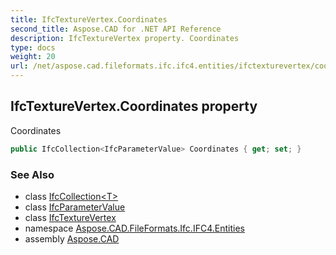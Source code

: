```yaml
---
title: IfcTextureVertex.Coordinates
second_title: Aspose.CAD for .NET API Reference
description: IfcTextureVertex property. Coordinates
type: docs
weight: 20
url: /net/aspose.cad.fileformats.ifc.ifc4.entities/ifctexturevertex/coordinates/
---
```

## IfcTextureVertex.Coordinates property

Coordinates

```csharp
public IfcCollection<IfcParameterValue> Coordinates { get; set; }
```

### See Also

* class [IfcCollection&lt;T&gt;](../../../aspose.cad.fileformats.ifc/ifccollection-1/)
* class [IfcParameterValue](../../../aspose.cad.fileformats.ifc.ifc4.types/ifcparametervalue/)
* class [IfcTextureVertex](../)
* namespace [Aspose.CAD.FileFormats.Ifc.IFC4.Entities](../../ifctexturevertex/)
* assembly [Aspose.CAD](../../../)


